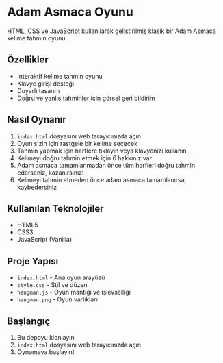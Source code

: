 # Adam Asmaca Oyunu

HTML, CSS ve JavaScript kullanılarak geliştirilmiş klasik bir Adam Asmaca kelime tahmin oyunu.

## Özellikler

- İnteraktif kelime tahmin oyunu
- Klavye girişi desteği
- Duyarlı tasarım
- Doğru ve yanlış tahminler için görsel geri bildirim

## Nasıl Oynanır

1. `index.html` dosyasını web tarayıcınızda açın
2. Oyun sizin için rastgele bir kelime seçecek
3. Tahmin yapmak için harflere tıklayın veya klavyenizi kullanın
4. Kelimeyi doğru tahmin etmek için 6 hakkınız var
5. Adam asmaca tamamlanmadan önce tüm harfleri doğru tahmin ederseniz, kazanırsınız!
6. Kelimeyi tahmin etmeden önce adam asmaca tamamlanırsa, kaybedersiniz

## Kullanılan Teknolojiler

- HTML5
- CSS3
- JavaScript (Vanilla)

## Proje Yapısı

- `index.html` - Ana oyun arayüzü
- `style.css` - Stil ve düzen
- `hangman.js` - Oyun mantığı ve işlevselliği
- `hangman.png` - Oyun varlıkları

## Başlangıç

1. Bu depoyu klonlayın
2. `index.html` dosyasını web tarayıcınızda açın
3. Oynamaya başlayın!


